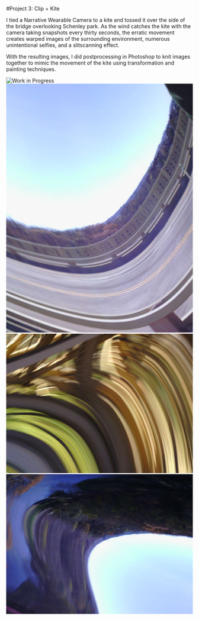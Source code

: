 #Project 3: Clip + Kite

I tied a Narrative Wearable Camera to a kite and tossed it over the side of the bridge overlooking Schenley park. As the wind catches the kite with the camera taking snapshots every thirty seconds, the erratic movement creates warped images of the surrounding environment, numerous unintentional selfies, and a slitscanning effect. 

With the resulting images, I did postprocessing in Photoshop to knit images together to mimic the movement of the kite using transformation and painting techniques.

![Work in Progress](excap3.png)
![Photo2](NarrativeI.jpg)
![Photo3](NarrativeII.jpg)
![Photo4](NarrativeIII.jpg)

